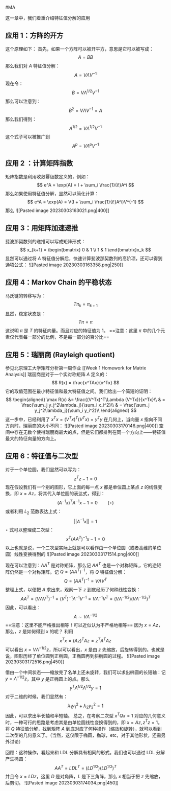 #MA 

这一章中，我们着重介绍特征值分解的应用

## 应用 1：方阵的开方
这个原理如下：
首先，如果一个方阵可以被开平方，意思是它可以被写成：
$$
A= BB
$$
那么我们对 $A$ 特征值分解：
$$
A  = V\Lambda V^{-1}
$$
现在令：
$$
B = V\Lambda^{1/2}V^{-1}
$$
那么可以注意到：
$$
B^2 = V\Lambda V^{-1}= A
$$
那么我们得到：
$$
A^{1/2} = V\Lambda^{1/2}V^{-1}
$$
这个式子可以被推广到
$$
A^p = V\Lambda^pV^{-1}
$$

## 应用 2 ：计算矩阵指数
矩阵指数是利用收敛幂级数定义的，例如：
$$
e^A = \exp(A) = I + \sum_i \frac{1}{i!}A^i
$$
那么如果使用特征值分解，显然可以简化计算：
$$
e^A = \exp(A) = V(I + \sum_i \frac{1}{i!}A^i)V^{-1}
$$
那么
![[Pasted image 20230303163021.png|400]]

## 应用 3：用矩阵加速递推
斐波那契数列的递推可以写成矩阵形式：
$$
x_{k+1} = \begin{bmatrix}
0 & 1 \\
1 & 1
\end{bmatrix}x_k
$$
显然可以通过将 $A$ 特征值分解后，快速计算斐波那契数列的高阶项，还可以得到通项公式：
![[Pasted image 20230303163358.png|250]]

## 应用 4：Markov Chain 的平稳状态
马氏链的转移写为：
$$
T\pi_k = \pi_{k+1}
$$
显然，稳定状态是：
$$
T\pi = \pi
$$
这说明 $\pi$ 是 $T$ 的特征向量。而且对应的特征值为 1。
==注意：这里 $\pi$ 中的几个元素仅代表每一部分的比例，不是每一部分的百分比==

## 应用 5：瑞丽商 (Rayleigh quotient)
参见北京理工大学矩阵分析第一周作业 [[Week 1 Homework for Matrix Analysis]]
瑞丽商是对于一个实对称矩阵 $A$ 定义的：
$$
R(x) = \frac{x^TAx}{x^Tx}
$$
它的取值范围在最小特征值和最大特征值之间。我们给出一个简短的证明：
$$
\begin{aligned}
\max R(x) &= \frac{(V^Tx)^T\Lambda (V^Tx)}{x^Tx}\\
& = \frac{\sum_j y_j^2\lambda_j}{\sum_i x_i^2}\\
& = \frac{\sum_j y_j^2\lambda_j}{\sum_i y_i^2}\\
\end{aligned}
$$
这一步中，已经利用了 $x^Tx = (V^Tx)^T(V^Tx)=y^Ty$ 
在几何上，当向量 $x$ 指向不同方向时，瑞丽商的大小不同：
![[Pasted image 20230303170146.png|400]]
空间中存在无数个使得瑞丽商最大的点，但是它们都排列在同一个方向上——特征值最大的特征向量的方向上。

## 应用 6：特征值与二次型
对于一个单位圆，我们显然可以写为：
$$
z^Tz- 1 = 0
$$
现在假设我们有一个别的图形，它上面的每一点 $x$ 都是单位圆上某点 $z$ 的线性变换，即 $x= Az$，将其代入单位圆的表达式，得到：
$$
(A^{-1}x)^TA^{-1}x-1 = 0 \qquad (\star)
$$
或者利用 $L_2$ 范数表达上式：
$$
||A^{-1}x|| = 1
$$
$\star$ 式可以整理成二次型：
$$
x^T(AA^T)^{-1}x-1 = 0
$$
以上也就是说，一个二次型实际上就是可以看作由一个单位圆（或者高维的单位圆）线性变换得到的
![[Pasted image 20230303171514.png|400]]

现在可以注意到：$AA^T$ 是对称矩阵，那么记 $AA^T$ 也是一个对称矩阵,，它的逆矩阵仍然是一个对称矩阵。记 $Q = (AA^T)^{-1}$，将 $Q$ 特征值分解：
$$
Q = (AA^T)^{-1} =V\Lambda V^T
$$
整理上式，以便把 $A$ 求出来，观察一下 $z$ 到底经历了何种线性变换：
$$
AA^T = (V\Lambda V^T)^{-1} = (V^T)^{-1}\Lambda^{-1}V^{-1} = V\Lambda^{-1}V^T = (V\Lambda^{-1/2})(V\Lambda^{-1/2})^T
$$
因此，可以看出：
$$
A \sim  V\Lambda^{-1/2}
$$
==注意：这里不能严格推出相等！可以近似认为不严格地相等==
因为 $x = Az$，那么，$z$ 是如何得到 $x$ 的呢？
利用$$
x^Tx = (Az)^TAz = z^TA^TAz
$$ 可以看出 $x = V\Lambda^{-1/2}z$，所以可以看出，$x$ 是由 $z$ 先缩放，后旋转得到的。也就是说，图形历经了单位圆到正椭圆，正椭圆再到斜椭圆的过程。
![[Pasted image 20230303172516.png|450]]

借由一个中间状态——缩放完了名单上还未旋转，我们可以求出椭圆的长短轴：记 $y = \Lambda^{-1/2}z$，其中 $y$ 是正椭圆上的点。那么
$$
y^T\Lambda^{1/2}\Lambda^{1/2}y = 1
$$
对于二维的时候，我们显然有：
$$
\lambda_1y_1^2+\lambda_2y_2^2 = 1 
$$
因此，可以求出半长轴和半短轴。
总之，在考察二次型 $x^TQx = 1$ 对应的几何意义时，一种可行的思路是考虑其是由单位圆线性变换得到的，即 $x=Az,z^Tz=1$。将 $Q$ 特征值分解，找到矩阵 $A$ 到底对应了何种操作（缩放和旋转），就可以看到二次型的几何意义了。（当然，这仅限于椭圆，椭球，etc，对于其他形状，还需另外讨论）

回顾：这种操作，看起来和 LDL 分解具有相同的形式。我们也可以通过 LDL 分解产生椭圆：
$$
AA^T = LDL^T = (LD^{1/2})(LD^{1/2})^T
$$
并且令 $x = LDz$，这里 $D$ 是对角阵，$L$ 是下三角阵，那么 $x$ 相当于把 $z$ 先缩放，后剪切。
![[Pasted image 20230303174034.png|450]]




